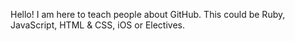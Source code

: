 Hello! I am here to teach people about GitHub.
This could be Ruby, JavaScript, HTML & CSS, iOS or Electives.
